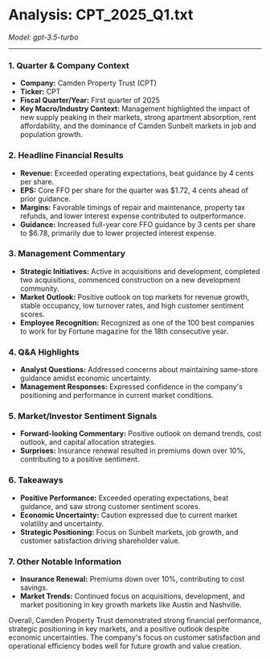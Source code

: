 # Analysis: CPT_2025_Q1.txt

*Model: gpt-3.5-turbo*

---

### 1. Quarter & Company Context
- **Company:** Camden Property Trust (CPT)
- **Ticker:** CPT
- **Fiscal Quarter/Year:** First quarter of 2025
- **Key Macro/Industry Context:** Management highlighted the impact of new supply peaking in their markets, strong apartment absorption, rent affordability, and the dominance of Camden Sunbelt markets in job and population growth.

### 2. Headline Financial Results
- **Revenue:** Exceeded operating expectations, beat guidance by 4 cents per share.
- **EPS:** Core FFO per share for the quarter was $1.72, 4 cents ahead of prior guidance.
- **Margins:** Favorable timings of repair and maintenance, property tax refunds, and lower interest expense contributed to outperformance.
- **Guidance:** Increased full-year core FFO guidance by 3 cents per share to $6.78, primarily due to lower projected interest expense.

### 3. Management Commentary
- **Strategic Initiatives:** Active in acquisitions and development, completed two acquisitions, commenced construction on a new development community.
- **Market Outlook:** Positive outlook on top markets for revenue growth, stable occupancy, low turnover rates, and high customer sentiment scores.
- **Employee Recognition:** Recognized as one of the 100 best companies to work for by Fortune magazine for the 18th consecutive year.

### 4. Q&A Highlights
- **Analyst Questions:** Addressed concerns about maintaining same-store guidance amidst economic uncertainty.
- **Management Responses:** Expressed confidence in the company's positioning and performance in current market conditions.

### 5. Market/Investor Sentiment Signals
- **Forward-looking Commentary:** Positive outlook on demand trends, cost outlook, and capital allocation strategies.
- **Surprises:** Insurance renewal resulted in premiums down over 10%, contributing to a positive sentiment.

### 6. Takeaways
- **Positive Performance:** Exceeded operating expectations, beat guidance, and saw strong customer sentiment scores.
- **Economic Uncertainty:** Caution expressed due to current market volatility and uncertainty.
- **Strategic Positioning:** Focus on Sunbelt markets, job growth, and customer satisfaction driving shareholder value.

### 7. Other Notable Information
- **Insurance Renewal:** Premiums down over 10%, contributing to cost savings.
- **Market Trends:** Continued focus on acquisitions, development, and market positioning in key growth markets like Austin and Nashville.

Overall, Camden Property Trust demonstrated strong financial performance, strategic positioning in key markets, and a positive outlook despite economic uncertainties. The company's focus on customer satisfaction and operational efficiency bodes well for future growth and value creation.